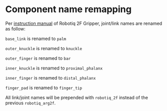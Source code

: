 # Component name remapping

Per [instruction manual](/official_docs/Robotiq_2F_Documentation.pdf) of Robotiq 2F Gripper, joint/link names are renamed as follow:

`base_link` is renamed to `palm`

`outer_knuckle` is renamed to `knuckle`

`outer_finger` is renamed to `bar`

`inner_knuckle` is renamed to `proximal_phalanx`

`inner_finger` is renamed to `distal_phalanx`

`finger_pad` is renamed to `finger_tip`

All link/joint names will be prepended with `robotiq_2f` instead of the previous `robotiq_arg2f`.
